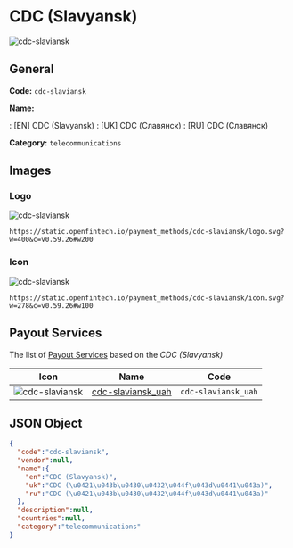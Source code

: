 
# CDC (Slavyansk) 
![cdc-slaviansk](https://static.openfintech.io/payment_methods/cdc-slaviansk/logo.svg?w=400&c=v0.59.26#w200)  

## General 
**Code:** `cdc-slaviansk` 
 
**Name:** 
 
:	[EN] CDC (Slavyansk) 
:	[UK] CDC (Славянск) 
:	[RU] CDC (Славянск) 
 
**Category:** `telecommunications` 
 

## Images 

### Logo 
![cdc-slaviansk](https://static.openfintech.io/payment_methods/cdc-slaviansk/logo.svg?w=400&c=v0.59.26#w200)  

```
https://static.openfintech.io/payment_methods/cdc-slaviansk/logo.svg?w=400&c=v0.59.26#w200
```  

### Icon 
![cdc-slaviansk](https://static.openfintech.io/payment_methods/cdc-slaviansk/icon.svg?w=278&c=v0.59.26#w100)  

```
https://static.openfintech.io/payment_methods/cdc-slaviansk/icon.svg?w=278&c=v0.59.26#w100
```  

## Payout Services 
 
The list of [Payout Services](/payout-services/) based on the _CDC (Slavyansk)_ 

|Icon|Name|Code| 
|:---:|:---:|:---:| 
|![cdc-slaviansk](https://static.openfintech.io/payout_methods/cdc-slaviansk/icon.png?w=278&c=v0.59.26#w40) |[cdc-slaviansk_uah](/payout-services/cdc-slaviansk_uah/)|`cdc-slaviansk_uah`| 
 

## JSON Object 

```json
{
  "code":"cdc-slaviansk",
  "vendor":null,
  "name":{
    "en":"CDC (Slavyansk)",
    "uk":"CDC (\u0421\u043b\u0430\u0432\u044f\u043d\u0441\u043a)",
    "ru":"CDC (\u0421\u043b\u0430\u0432\u044f\u043d\u0441\u043a)"
  },
  "description":null,
  "countries":null,
  "category":"telecommunications"
}
```  
